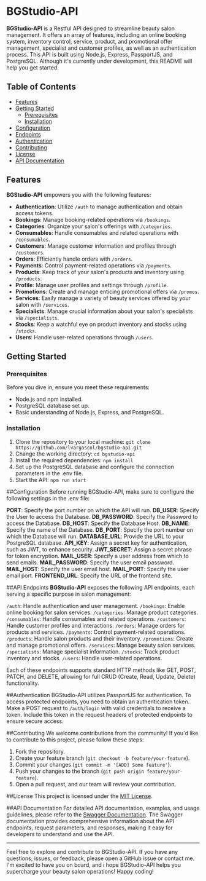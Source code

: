 # BGStudio-API

**BGStudio-API** is a Restful API designed to streamline beauty salon management. It offers an array of features, including an online booking system, inventory control, service, product, and promotional offer management, specialist and customer profiles, as well as an authentication process. This API is built using Node.js, Express, PassportJS, and PostgreSQL. Although it's currently under development, this README will help you get started.

## Table of Contents

- [Features](#features)
- [Getting Started](#getting-started)
  - [Prerequisites](#prerequisites)
  - [Installation](#installation)
- [Configuration](#configuration)
- [Endpoints](#endpoints)
- [Authentication](#authentication)
- [Contributing](#contributing)
- [License](#license)
- [API Documentation](#api_documentation)

## Features

**BGStudio-API** empowers you with the following features:

- **Authentication**: Utilize `/auth` to manage authentication and obtain access tokens.
- **Bookings**: Manage booking-related operations via `/bookings`.
- **Categories**: Organize your salon's offerings with `/categories`.
- **Consumables**: Handle consumables and related operations with `/consumables`.
- **Customers**: Manage customer information and profiles through `/customers`.
- **Orders**: Efficiently handle orders with `/orders`.
- **Payments**: Control payment-related operations via `/payments`.
- **Products**: Keep track of your salon's products and inventory using `/products`.
- **Profile**: Manage user profiles and settings through `/profile`.
- **Promotions**: Create and manage enticing promotional offers via `/promos`.
- **Services**: Easily manage a variety of beauty services offered by your salon with `/services`.
- **Specialists**: Manage crucial information about your salon's specialists via `/specialists`.
- **Stocks**: Keep a watchful eye on product inventory and stocks using `/stocks`.
- **Users**: Handle user-related operations through `/users`.



## Getting Started

### Prerequisites

Before you dive in, ensure you meet these requirements:

- Node.js and npm installed.
- PostgreSQL database set up.
- Basic understanding of Node.js, Express, and PostgreSQL.

### Installation

1. Clone the repository to your local machine:
`git clone https://github.com/lvargascol/bgstudio-api.git`
1. Change the working directory:
`cd bgstudio-api`
1. Install the required dependencies:
`npm install`
1. Set up the PostgreSQL database and configure the connection parameters in the .env file.
1. Start the API:
`npm run start`

##Configuration
Before running BGStudio-API, make sure to configure the following settings in the .env file:

**PORT**: Specify the port number on which the API will run.
**DB_USER**: Specify the User to access the Database.
**DB_PASSWORD**: Specify the Password to access the Database.
**DB_HOST**: Specify the Database Host.
**DB_NAME**: Specify the name of the Database.
**DB_PORT**: Specify the port number on which the Database will run.
**DATABASE_URL**: Provide the URL to your PostgreSQL database.
**API_KEY**: Assign a secret key for authentication, such as JWT, to enhance security.
**JWT_SECRET**: Assign a secret phrase for token encryption.
**MAIL_USER**: Specify a user address from which to send emails.
**MAIL_PASSWORD**: Specify the user email password.
**MAIL_HOST**: Specify the user email host.
**MAIL_PORT**: Specify the user email ṕort.
**FRONTEND_URL**: Specify the URL of the frontend site.

##API Endpoints
**BGStudio-API** exposes the following API endpoints, each serving a specific purpose in salon management:

`/auth`: Handle authentication and user management.
`/bookings`: Enable online booking for salon services.
`/categories`: Manage product categories.
`/consumables`: Handle consumables and related operations.
`/customers`: Handle customer profiles and interactions.
`/orders`: Manage orders for products and services.
`/payments`: Control payment-related operations.
`/products`: Handle salon products and their inventory.
`/promotions`: Create and manage promotional offers.
`/services`: Manage beauty salon services.
`/specialists`: Manage specialist information.
`/stocks`: Track product inventory and stocks.
`/users`: Handle user-related operations.

Each of these endpoints supports standard HTTP methods like GET, POST, PATCH, and DELETE, allowing for full CRUD (Create, Read, Update, Delete) functionality.

##Authentication
BGStudio-API utilizes PassportJS for authentication. To access protected endpoints, you need to obtain an authentication token. Make a POST request to `/auth/login` with valid credentials to receive a token. Include this token in the request headers of protected endpoints to ensure secure access.

##Contributing
We welcome contributions from the community! If you'd like to contribute to this project, please follow these steps:

1. Fork the repository.
1. Create your feature branch (`git checkout -b feature/your-feature`).
1. Commit your changes (`git commit -m '[ADD] Some feature'`).
1. Push your changes to the branch (`git push origin feature/your-feature`).
1. Open a pull request, and our team will review your contribution.	

##License
This project is licensed under the [MIT License](https://opensource.org/license/mit/http:// "MIT License.").

##API Documentation
For detailed API documentation, examples, and usage guidelines, please refer to the [Swagger Documentation](https://bgstudio-api-production.up.railway.app/api-docs/ "Swagger Documentation"). The Swagger documentation provides comprehensive information about the API endpoints, request parameters, and responses, making it easy for developers to understand and use the API.

------------

Feel free to explore and contribute to BGStudio-API. If you have any questions, issues, or feedback, please open a GitHub issue or contact me. I'm excited to have you on board, and i hope BGStudio-API helps you supercharge your beauty salon operations! Happy coding!